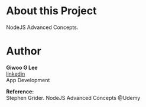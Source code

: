 # About this Project

NodeJS Advanced Concepts.

# Author

**Giwoo G Lee**  
[linkedin](https://linkedin.com/in/leegiwoo)  
App Development

**Reference:**  
Stephen Grider. NodeJS Advanced Concepts @Udemy
